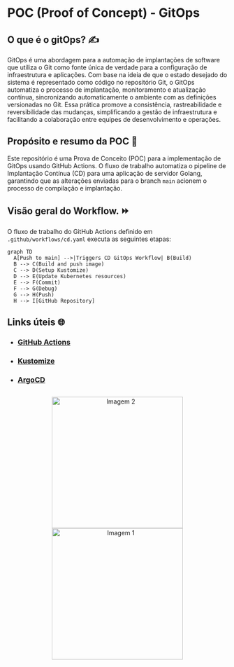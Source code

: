 # POC (Proof of Concept) - GitOps

  

## O que é o gitOps? :writing_hand:

GitOps é uma abordagem para a automação de implantações de software que utiliza o Git como fonte única de verdade para a configuração de infraestrutura e aplicações. Com base na ideia de que o estado desejado do sistema é representado como código no repositório Git, o GitOps automatiza o processo de implantação, monitoramento e atualização contínua, sincronizando automaticamente o ambiente com as definições versionadas no Git. Essa prática promove a consistência, rastreabilidade e reversibilidade das mudanças, simplificando a gestão de infraestrutura e facilitando a colaboração entre equipes de desenvolvimento e operações.


## Propósito e resumo da POC :mage:

Este repositório é uma Prova de Conceito (POC) para a implementação de GitOps usando GitHub Actions. O fluxo de trabalho automatiza o pipeline de Implantação Contínua (CD) para uma aplicação de servidor Golang, garantindo que as alterações enviadas para o branch `main` acionem o processo de compilação e implantação.

## Visão geral do Workflow. :fast_forward:
O fluxo de trabalho do GitHub Actions definido em `.github/workflows/cd.yaml` executa as seguintes etapas:

```mermaid
graph TD
  A[Push to main] -->|Triggers CD GitOps Workflow| B(Build)
  B --> C(Build and push image)
  C --> D(Setup Kustomize)
  D --> E(Update Kubernetes resources)
  E --> F(Commit)
  F --> G(Debug)
  G --> H(Push)
  H --> I[GitHub Repository]
```
## Links úteis :globe_with_meridians:
- ### [GitHub Actions](https://docs.github.com/pt/actions)
- ### [Kustomize](https://kustomize.io/)
- ### [ArgoCD](https://argoproj.github.io/cd/)
	
## 
<p align="center">
  <img src="https://developers.redhat.com/sites/default/files/styles/article_feature/public/blog/2020/09/2020_GitOps_Kubernetes_Featured_ArticleB.png?itok=yDqApjQW" height="300" alt="Imagem 2">
  <img src="https://lh6.googleusercontent.com/itY21WAM-G-mhkwElo6Cm1s8FPkRlKTEc_aDlwKeBRsTD5ueUt4XWb1japB2UAgQ6B1nbgIMbmrMST17Q9WmW3ixucJpavfcE4nJNbXjAnR62UXd1UACYwTDXwpejcZkWZ6DBrDa" height="300" alt="Imagem 1">
</p>

